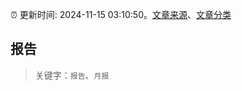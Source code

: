 :alarm_clock: 更新时间: 2024-11-15 03:10:50。[文章来源](/README.md)、[文章分类](/TAGS.md)

## 报告


> 关键字：`报告`、`月报`



